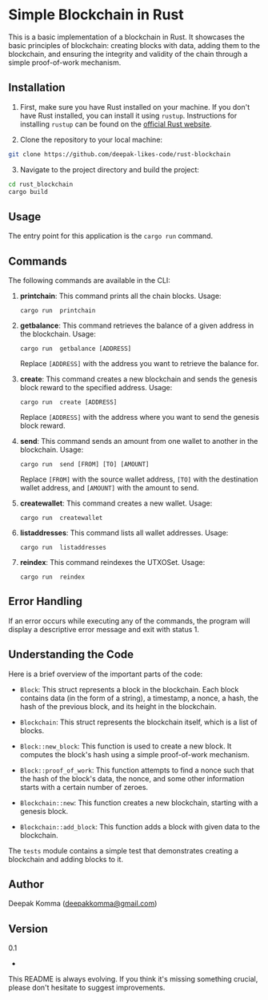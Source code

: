 # Simple Blockchain in Rust

This is a basic implementation of a blockchain in Rust. It showcases the basic principles of blockchain: creating blocks with data, adding them to the blockchain, and ensuring the integrity and validity of the chain through a simple proof-of-work mechanism.

## Installation

1. First, make sure you have Rust installed on your machine. If you don't have Rust installed, you can install it using `rustup`. Instructions for installing `rustup` can be found on the [official Rust website](https://www.rust-lang.org/tools/install).

2. Clone the repository to your local machine:

```bash
git clone https://github.com/deepak-likes-code/rust-blockchain
```

3. Navigate to the project directory and build the project:

```bash
cd rust_blockchain
cargo build
```

## Usage

The entry point for this application is the `cargo run` command.

## Commands

The following commands are available in the CLI:

1. **printchain**: This command prints all the chain blocks. Usage:

   ```
   cargo run  printchain
   ```

2. **getbalance**: This command retrieves the balance of a given address in the blockchain. Usage:

   ```
   cargo run  getbalance [ADDRESS]
   ```

   Replace `[ADDRESS]` with the address you want to retrieve the balance for.

3. **create**: This command creates a new blockchain and sends the genesis block reward to the specified address. Usage:

   ```
   cargo run  create [ADDRESS]
   ```

   Replace `[ADDRESS]` with the address where you want to send the genesis block reward.

4. **send**: This command sends an amount from one wallet to another in the blockchain. Usage:

   ```
   cargo run  send [FROM] [TO] [AMOUNT]
   ```

   Replace `[FROM]` with the source wallet address, `[TO]` with the destination wallet address, and `[AMOUNT]` with the amount to send.

5. **createwallet**: This command creates a new wallet. Usage:

   ```
   cargo run  createwallet
   ```

6. **listaddresses**: This command lists all wallet addresses. Usage:

   ```
   cargo run  listaddresses
   ```

7. **reindex**: This command reindexes the UTXOSet. Usage:

   ```
   cargo run  reindex
   ```

## Error Handling

If an error occurs while executing any of the commands, the program will display a descriptive error message and exit with status 1.

## Understanding the Code

Here is a brief overview of the important parts of the code:

- `Block`: This struct represents a block in the blockchain. Each block contains data (in the form of a string), a timestamp, a nonce, a hash, the hash of the previous block, and its height in the blockchain.

- `Blockchain`: This struct represents the blockchain itself, which is a list of blocks.

- `Block::new_block`: This function is used to create a new block. It computes the block's hash using a simple proof-of-work mechanism.

- `Block::proof_of_work`: This function attempts to find a nonce such that the hash of the block's data, the nonce, and some other information starts with a certain number of zeroes.

- `Blockchain::new`: This function creates a new blockchain, starting with a genesis block.

- `Blockchain::add_block`: This function adds a block with given data to the blockchain.

The `tests` module contains a simple test that demonstrates creating a blockchain and adding blocks to it.

## Author

Deepak Komma (deepakkomma@gmail.com)

## Version

0.1

-

This README is always evolving. If you think it's missing something crucial, please don't hesitate to suggest improvements.
